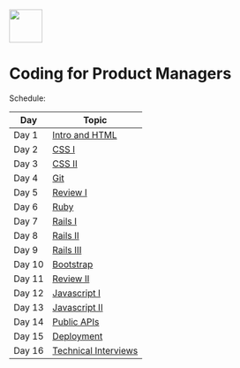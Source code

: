 # <img src="https://cloud.githubusercontent.com/assets/8397980/19818474/bd21af4c-9d04-11e6-8df6-1ed154718dce.png" height="60">

# Coding for Product Managers

Schedule:

| Day | Topic |
|-----|------|
| Day 1 | [Intro and HTML](intro)
| Day 2 | [CSS I](css-1)
| Day 3 | [CSS II](css-2)
| Day 4 | [Git](git)
| Day 5 | [Review I](review-1)
| Day 6 | [Ruby](ruby)
| Day 7 | [Rails I](rails-1)
| Day 8 | [Rails II](rails-2)
| Day 9 | [Rails III](rails-3)
| Day 10 | [Bootstrap](bootstrap) 
| Day 11 | [Review II](review-2)
| Day 12 | [Javascript I](javascript-1)
| Day 13 | [Javascript II](javascript-2)
| Day 14 | [Public APIs](public-apis)
| Day 15 | [Deployment](deployment)
| Day 16 | [Technical Interviews](technical-interview)

